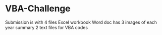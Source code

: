 # VBA-Challenge
Submission is with 4 files
Excel workbook
Word doc has 3 images of each year summary
2 text files for VBA codes
